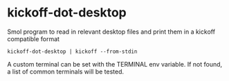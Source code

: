 # kickoff-dot-desktop

Smol program to read in relevant desktop files and print them in a kickoff compatible format

```
kickoff-dot-desktop | kickoff --from-stdin
```

A custom terminal can be set with the TERMINAL env variable. If not found, a list of common terminals will be tested.